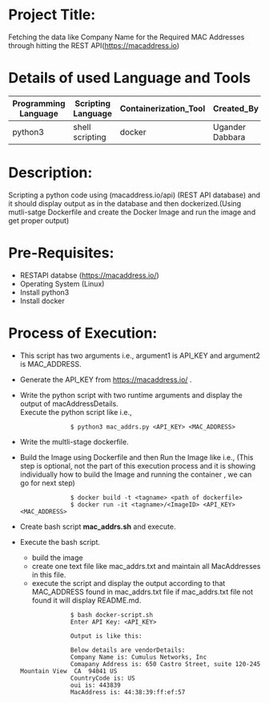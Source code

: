 Project Title:
==================
Fetching the data like Company Name for the Required MAC Addresses through hitting the REST API(https://macaddress.io)
 
  
 Details of used Language and Tools
 ==================================

 | Programming Language | Scripting Language | Containerization_Tool | Created_By | Creation_Date |
 | --- | --- | --- | --- | --- |
 | python3 | shell scripting | docker | Ugander Dabbara | 2019-06-18 | 
 
 
Description: 
=================


   Scripting a python code using (macaddress.io/api) (REST API database) and it should display output as in the database and then          dockerized.(Using mutli-satge Dockerfile and create the Docker Image and run the image and get proper output)

Pre-Requisites:
=================
 - RESTAPI databse (https://macaddress.io/)                                                                                                 
 - Operating System (Linux)                                                                                                         
 - Install python3                                                                                                                         
 - Install docker

Process of Execution:
 ==========================
- This script has two arguments i.e., argument1 is API_KEY and argument2 is MAC_ADDRESS.  

- Generate the API_KEY from https://macaddress.io/ .

- Write the python script with two runtime arguments and display the output of macAddressDetails.  
  Execute the python script like i.e., 

  ```
                $ python3 mac_addrs.py <API_KEY> <MAC_ADDRESS> 
  
  ```

- Write the multli-stage dockerfile.  

- Build the Image using Dockerfile and then Run the Image like i.e., (This step is optional, not the part of this execution process and   it is showing individually how to build   the Image and running the container , we can go for next step)

  ```
                $ docker build -t <tagname> <path of dockerfile>
                $ docker run -it <tagname>/<ImageID> <API_KEY> <MAC_ADDRESS>
  
  ```
  
- Create bash script **mac_addrs.sh** and execute.

- Execute the bash script.
    - build the image
    - create one text file like mac_addrs.txt and maintain all MacAddresses in this file.
    - execute the script and display the output according to that MAC_ADDRESS found in mac_addrs.txt file if mac_addrs.txt file not           found it will display README.md.

  ```
                $ bash docker-script.sh
                Enter API Key: <API_KEY>
                
                Output is like this:
                
                Below details are vendorDetails:
                Company Name is: Cumulus Networks, Inc
                Comapany Address is: 650 Castro Street, suite 120-245 Mountain View  CA  94041 US
                CountryCode is: US
                oui is: 443839
                MacAddress is: 44:38:39:ff:ef:57
